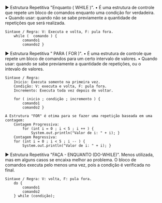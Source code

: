 
► Estrutura Repetitiva "Enquanto ( WHILE )".
	• É uma estrutura de controle que repete um bloco de comandos enquanto uma condição for verdadeira.
	• Quando usar: quando não se sabe previamente a quantidade de repetições que será realizada.

	Sintaxe / Regra: V: Executa e volta, F: pula fora.
		while (  comando ) {
			comando1
			comando2 }

► Estrutura Repetitiva " PARA ( FOR )".
	• É uma estrutura de controle que repete um bloco de comandos para um certo intervalo de valores.
	• Quando usar: quando se sabe previamente a quantidade de repetições, ou o intevalo de valores.

	Sintaxe / Regra: 
		Inicio: Executa somente na primeira vez.
		Condição: V: executa e volta, F: pula fora.
		Incremento: Executa toda vez depois de voltar.

		for ( inicio ; condição ; incremento ) {
			comando1
			comando2 }

	A Estrutura "FOR" é otima para se fazer uma repetição baseada em uma contagem:
		Contagem Progressiva:
			for (int i = 0 ; i < 5 ; i ++ ) {
				System.out.println("Valor de i: " + i); }
		Contagem Regressiva:
		for (int i = 0 ; i < 5 ; i -- ) {
			System.out.println("Valor de i: " + i); }

► Estrutura Repetitiva "FAÇA - ENQUANTO (DO-WHILE)".
	Menos utilizada, mas em alguns casos se encaixa melhor ao problema.
	O bloco de comandos executa pelo menos uma vez, pois a condição é verificada no final.

	Sintaxe / Regra: V: volta, F: pula fora.
		do {
			comando1
			comando2 
		} while (condição);